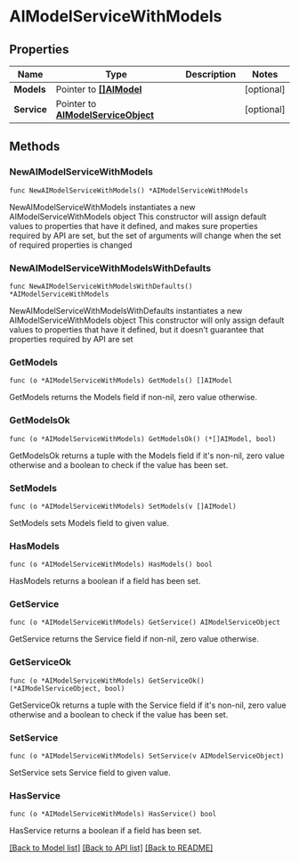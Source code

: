 # AIModelServiceWithModels

## Properties

Name | Type | Description | Notes
------------ | ------------- | ------------- | -------------
**Models** | Pointer to [**[]AIModel**](AIModel.md) |  | [optional] 
**Service** | Pointer to [**AIModelServiceObject**](AIModelServiceObject.md) |  | [optional] 

## Methods

### NewAIModelServiceWithModels

`func NewAIModelServiceWithModels() *AIModelServiceWithModels`

NewAIModelServiceWithModels instantiates a new AIModelServiceWithModels object
This constructor will assign default values to properties that have it defined,
and makes sure properties required by API are set, but the set of arguments
will change when the set of required properties is changed

### NewAIModelServiceWithModelsWithDefaults

`func NewAIModelServiceWithModelsWithDefaults() *AIModelServiceWithModels`

NewAIModelServiceWithModelsWithDefaults instantiates a new AIModelServiceWithModels object
This constructor will only assign default values to properties that have it defined,
but it doesn't guarantee that properties required by API are set

### GetModels

`func (o *AIModelServiceWithModels) GetModels() []AIModel`

GetModels returns the Models field if non-nil, zero value otherwise.

### GetModelsOk

`func (o *AIModelServiceWithModels) GetModelsOk() (*[]AIModel, bool)`

GetModelsOk returns a tuple with the Models field if it's non-nil, zero value otherwise
and a boolean to check if the value has been set.

### SetModels

`func (o *AIModelServiceWithModels) SetModels(v []AIModel)`

SetModels sets Models field to given value.

### HasModels

`func (o *AIModelServiceWithModels) HasModels() bool`

HasModels returns a boolean if a field has been set.

### GetService

`func (o *AIModelServiceWithModels) GetService() AIModelServiceObject`

GetService returns the Service field if non-nil, zero value otherwise.

### GetServiceOk

`func (o *AIModelServiceWithModels) GetServiceOk() (*AIModelServiceObject, bool)`

GetServiceOk returns a tuple with the Service field if it's non-nil, zero value otherwise
and a boolean to check if the value has been set.

### SetService

`func (o *AIModelServiceWithModels) SetService(v AIModelServiceObject)`

SetService sets Service field to given value.

### HasService

`func (o *AIModelServiceWithModels) HasService() bool`

HasService returns a boolean if a field has been set.


[[Back to Model list]](../README.md#documentation-for-models) [[Back to API list]](../README.md#documentation-for-api-endpoints) [[Back to README]](../README.md)


